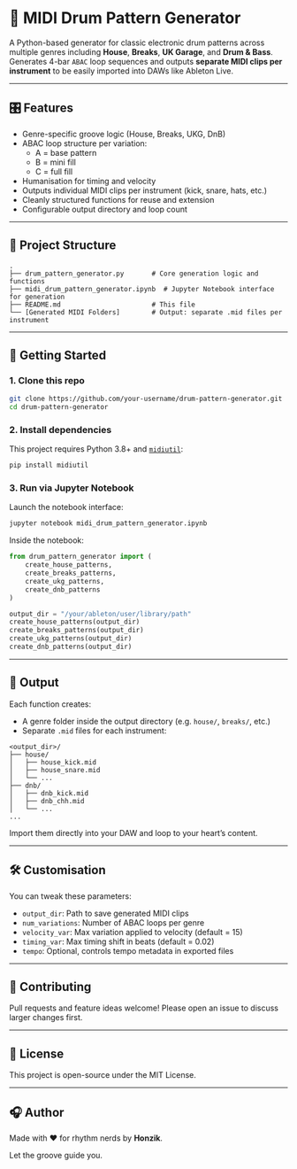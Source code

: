 # 🥁 MIDI Drum Pattern Generator

A Python-based generator for classic electronic drum patterns across multiple genres including **House**, **Breaks**, **UK Garage**, and **Drum & Bass**. Generates 4-bar `ABAC` loop sequences and outputs **separate MIDI clips per instrument** to be easily imported into DAWs like Ableton Live.

---

## 🎛 Features

- Genre-specific groove logic (House, Breaks, UKG, DnB)
- ABAC loop structure per variation:
  - A = base pattern  
  - B = mini fill  
  - C = full fill
- Humanisation for timing and velocity
- Outputs individual MIDI clips per instrument (kick, snare, hats, etc.)
- Cleanly structured functions for reuse and extension
- Configurable output directory and loop count

---

## 📂 Project Structure

```
.
├── drum_pattern_generator.py       # Core generation logic and functions
├── midi_drum_pattern_generator.ipynb  # Jupyter Notebook interface for generation
├── README.md                       # This file
└── [Generated MIDI Folders]        # Output: separate .mid files per instrument
```

---

## 🚀 Getting Started

### 1. Clone this repo

```bash
git clone https://github.com/your-username/drum-pattern-generator.git
cd drum-pattern-generator
```

### 2. Install dependencies

This project requires Python 3.8+ and [`midiutil`](https://pypi.org/project/MIDIUtil/):

```bash
pip install midiutil
```

### 3. Run via Jupyter Notebook

Launch the notebook interface:

```bash
jupyter notebook midi_drum_pattern_generator.ipynb
```

Inside the notebook:

```python
from drum_pattern_generator import (
    create_house_patterns,
    create_breaks_patterns,
    create_ukg_patterns,
    create_dnb_patterns
)

output_dir = "/your/ableton/user/library/path"
create_house_patterns(output_dir)
create_breaks_patterns(output_dir)
create_ukg_patterns(output_dir)
create_dnb_patterns(output_dir)
```

---

## 📆 Output

Each function creates:
- A genre folder inside the output directory (e.g. `house/`, `breaks/`, etc.)
- Separate `.mid` files for each instrument:

```
<output_dir>/
├── house/
│   ├── house_kick.mid
│   ├── house_snare.mid
│   └── ...
├── dnb/
│   ├── dnb_kick.mid
│   ├── dnb_chh.mid
│   └── ...
...
```

Import them directly into your DAW and loop to your heart’s content.

---

## 🛠️ Customisation

You can tweak these parameters:

- `output_dir`: Path to save generated MIDI clips
- `num_variations`: Number of ABAC loops per genre
- `velocity_var`: Max variation applied to velocity (default = 15)
- `timing_var`: Max timing shift in beats (default = 0.02)
- `tempo`: Optional, controls tempo metadata in exported files

---

## 👥 Contributing

Pull requests and feature ideas welcome! Please open an issue to discuss larger changes first.

---

## 📄 License

This project is open-source under the MIT License.

---

## 🎧 Author

Made with ❤️ for rhythm nerds by **Honzik**.

Let the groove guide you.

